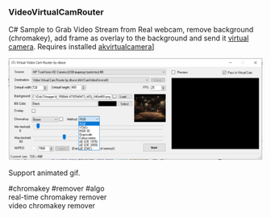 ###  VideoVirtualCamRouter

C# Sample to Grab Video Stream from Real webcam, remove background (chromakey), add frame as overlay to the background and send it [virtual camera](https://github.com/webcamoid/akvirtualcamera). 
Requires installed [akvirtualcamera](https://github.com/webcamoid/akvirtualcamera)]     

<img src="sample_form.png"/>            

Support animated gif.   

#chromakey #remover #algo     
real-time chromakey remover    
video chromakey remover   

